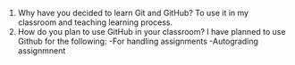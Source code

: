 1. Why have you decided to learn Git and GitHub?
To use it in my classroom and teaching learning process.
2. How do you plan to use GitHub in your classroom?
I have planned to use Github for the following:
-For handling assignments
-Autograding assignmnent

